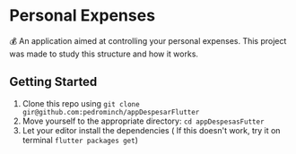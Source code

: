 # Personal Expenses

:moneybag: An application aimed at controlling your personal expenses. 
This project was made to study this structure and how it works.

## Getting Started

1. Clone this repo using `git clone gir@github.com:pedrominch/appDespesarFlutter`
2. Move yourself to the appropriate directory: `cd appDespesasFutter`
3. Let your editor install the dependencies ( If this doesn't work, try it on terminal `flutter packages get`)


